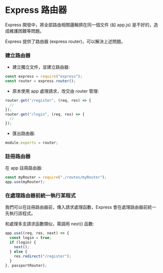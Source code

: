 # Express 路由器

Express 開發中，將全部路由相關邏輯擠在同一個文件 (如 app.js) 是不好的，造成維護困難等問題。

Express 提供了路由器 (express router)，可以解決上述問題。

### 建立路由器

- 建立獨立文件，並建立路由器:

```js
const express = require("express");
const router = express.router();
```

- 原本使用 app 處理請求，改交由 router 管理:

```js
router.get("/register", (req, res) => {
  //
});
router.get("/login", (req, res) => {
  //
});
```

- 匯出路由器:

```js
module.exports = router;
```

### 註冊路由器

在 app 註冊路由器:

```js
const myRouter = require("./routes/myRouter");
app.use(myRouter);
```

### 在處理路由器前統一執行某程式

我們可以在註冊路由器前，傳入請求處理函數，Express 會在處理路由器前統一先執行該程式。

和處理多支請求函數類似，需調用 next() 函數:

```js
app.use((req, res, next) => {
  const login = true;
  if (login) {
    next();
  } else {
    res.redirect("/register");
  }
}, passportRouter);
```

